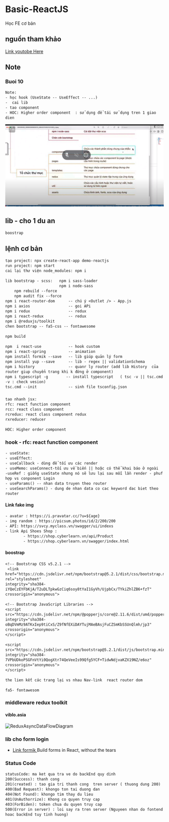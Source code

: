 # Basic-ReactJS
Học FE cơ bản
## nguồn tham khảo
[Link youtobe Here](https://www.youtube.com/watch?v=qe6xXyMEIEY&list=PLikSVTWMZtjNUFFsvZJpiaNpR1_hrggDf&index=8&ab_channel=L%C3%AATh%C3%A0nhPh%E1%BA%A1m)

## Note 
### Buoi 10
    Note: 
    - học hook (UseState -- UseEffect -- ...)
    -  cai lib
    - tao component
    - HOC: Higher order component  : sử dụng để tái sử dụng tren 1 giao dien

![...](./images/img_cautructhumuc.png)

## lib - cho 1 du an

    boostrap 

## lệnh cơ bản

    tạo project: npx create-react-app demo-reactjs 
    run project: npm start 
    cai lại thư viện node_modules: npm i

    lib bootstrap - scss:   npm i sass-loader 
                            npm i node-sass
        npm rebuild --force
        npm audit fix --force
    npm i react-router-dom      -- chú ý <Outlet /> - App.js
    npm i axios                 -- goi APi
    npm i redux                 -- redux
    npm i react-redux           -- redux
    npm i @reduxjs/toolkit
    chen bootstrap -- fa5-css -- fontawesome

    npm build

    npm  i react-use            -- hook custom
    npm i react-spring          -- animation
    npm install formik --save   -- lib giúp quản lý form
    npm install yup --save      -- lib - regex || validationSchema
    npm i history               -- quanr ly router (add lib History  của router giup chuyển trang khi k đứng ở component)
    npm i typescript -g        -- install typescript   ( tsc -v || tsc.cmd -v : check vesion) 
    tsc.cmd --init              -- sinh file tsconfig.json

###
    tao nhanh jsx: 
    rfc: react function component
    rcc: react class component
    rcredux: react class component redux
    rxreducer: reducer

    HOC: Higher order component 

### hook - rfc: react function component

    - useState:
    - useEffect:
    - useCallback - dùng để tối ưu các render
    - useMemo: useConnect-tối ưu về biến || hoặc có thể khai báo ở ngoài
    -useRef : giống useState nhưng nó sẽ lưu lại sau mỗi lần render - phuf hợp vs conponent Login
    - useParams() -- nhan data truyen theo router
    - useSearchParams() - dung de nhan data co cac keyword dac biet theo router

#### Link fake img 
    - avatar : https://i.pravatar.cc/?u=${age}
    - img random : https://picsum.photos/id/2/200/200
    - API: https://svcy.myclass.vn/swagger/ui/indexs
    - link Api Shoes Shop : 
            - https://shop.cyberlearn.vn/api/Product
            - https://shop.cyberlearn.vn/swagger/index.html


#### boostrap 

    <!-- Bootstrap CSS v5.2.1 -->
     <link href="https://cdn.jsdelivr.net/npm/bootstrap@5.2.1/dist/css/bootstrap.min.css" rel="stylesheet"
    integrity="sha384-iYQeCzEYFbKjA/T2uDLTpkwGzCiq6soy8tYaI1GyVh/UjpbCx/TYkiZhlZB6+fzT" crossorigin="anonymous">
    
    <!-- Bootstrap JavaScript Libraries -->
    <script src="https://cdn.jsdelivr.net/npm/@popperjs/core@2.11.6/dist/umd/popper.min.js"
    integrity="sha384-oBqDVmMz9ATKxIep9tiCxS/Z9fNfEXiDAYTujMAeBAsjFuCZSmKbSSUnQlmh/jp3" crossorigin="anonymous">
    </script>

    <script src="https://cdn.jsdelivr.net/npm/bootstrap@5.2.1/dist/js/bootstrap.min.js"
    integrity="sha384-7VPbUDkoPSGFnVtYi0QogXtr74QeVeeIs99Qfg5YCF+TidwNdjvaKZX19NZ/e6oz" crossorigin="anonymous">
    </script>

    the lien kết các trang lại vs nhau Nav-link  react router dom

    fa5- fontawesom
### middleware redux toolkit
#### viblo.asia
![ReduxAsyncDataFlowDiagram ](https://redux.js.org/assets/images/ReduxAsyncDataFlowDiagram-d97ff38a0f4da0f327163170ccc13e80.gif)

### lib cho form login

* [Link formik ](https://formik.org/) Build forms in React, without the tears 

### Status Code 
    statusCode: ma ket qua tra ve do backEnd quy dinh
    200(Success): thanh cong
    201(created) : tao gia tri thanh cong  tren server ( thuong dung 200)
    400(Bad Request): khongo ton tai duong dan
    404(Not Found): khongo tim thay du lieu
    401(UnAuthorrize): Khong co quyen truy cap
    403(ForBiden): token chua du quyen truy cap
    500(Error in server) : loi say ra tren server (Nguyeen nhan do fontend hoac backEnd tuy tinh huong) 
    
    
